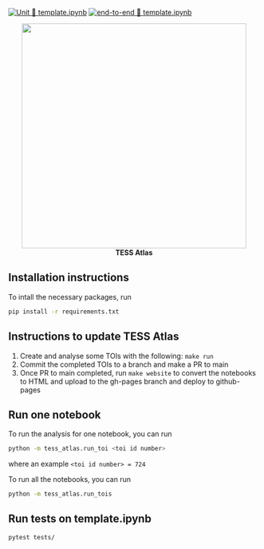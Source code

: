 [![Unit 🧪 `template.ipynb`](https://github.com/dfm/tess-atlas/workflows/Unit%20%F0%9F%A7%AA%20%60template.ipynb%60/badge.svg)](https://github.com/dfm/tess-atlas/actions?query=workflow%3A%22Unit+%F0%9F%A7%AA+%60template.ipynb%60%22)
[![end-to-end 🧪 `template.ipynb`](https://github.com/dfm/tess-atlas/workflows/end-to-end%20%F0%9F%A7%AA%20%60template.ipynb%60/badge.svg)](https://github.com/dfm/tess-atlas/actions?query=workflow%3A%22end-to-end+%F0%9F%A7%AA+%60template.ipynb%60%22)

<p align="center">
  <img width = "450" src="docs/static/atlas_logo.png" />
  <br>
  <b>TESS Atlas</b>
</p>

## Installation instructions
To intall the necessary packages, run
```bash
pip install -r requirements.txt
```

## Instructions to update TESS Atlas
1. Create and analyse some TOIs with the following: `make run`
2. Commit the completed TOIs to a branch and make a PR to main
3. Once PR to main completed, run `make website` to convert the notebooks to HTML and upload to the gh-pages branch and deploy to github-pages

## Run one notebook
To run the analysis for one notebook, you can run
```bash
python -m tess_atlas.run_toi <toi id number>
```
where an example `<toi id number> = 724`

To run all the notebooks, you can run
```bash
python -m tess_atlas.run_tois
```

## Run tests on template.ipynb
```bash
pytest tests/
```
